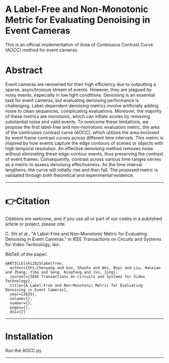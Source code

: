 # A Label-Free and Non-Monotonic Metric for Evaluating Denoising in Event Cameras
This is an official implementation of Area of Continuous Contrast Curve (AOCC) method for event cameras.

# Abstract
Event cameras are renowned for their high efficiency due to outputting a sparse, asynchronous stream of events. However, they are plagued by noisy events, especially in low light conditions. Denoising is an essential task for event cameras, but evaluating denoising performance is challenging. Label-dependent denoising metrics involve artificially adding noise to clean sequences, complicating evaluations. Moreover, the majority of these metrics are monotonic, which can inflate scores by removing substantial noise and valid events. To overcome these limitations, we propose the first label-free and non-monotonic evaluation metric, the area of the continuous contrast curve (AOCC), which utilizes the area enclosed by event frame contrast curves across different time intervals. This metric is inspired by how events capture the edge contours of scenes or objects with high temporal resolution. An effective denoising method removes noise without eliminating these edge-contour events, thus preserving the contrast of event frames. Consequently, contrast across various time ranges serves as a metric to assess denoising effectiveness. As the time interval lengthens, the curve will initially rise and then fall. The proposed metric is validated through both theoretical and experimental evidence.

****
# 👉Citation   

Citations are welcome, and if you use all or part of our codes in a published article or project, please cite: 

C. Shi et al., "A Label-Free and Non-Monotonic Metric for Evaluating Denoising in Event Cameras," in IEEE Transactions on Circuits and Systems for Video Technology, doi:.


BibTeX of the paper:  
```
@ARTICLE{shi2025labelfree,  
  author={Shi,Chenyang and Guo, Shasha and Wei, Boyi and Liu, Hanxiao and Zhang, Yibo and Song, Ningfang and Jin, Jing},  
  journal={IEEE Transactions on Circuits and Systems for Video Technology},   
  title={A Label-Free and Non-Monotonic Metric for Evaluating Denoising in Event Cameras},   
  year={2025},  
  volume={},  
  number={},  
  pages={},  
  doi={}}  
```

****

# Installation
Run the AOCC.py

****
